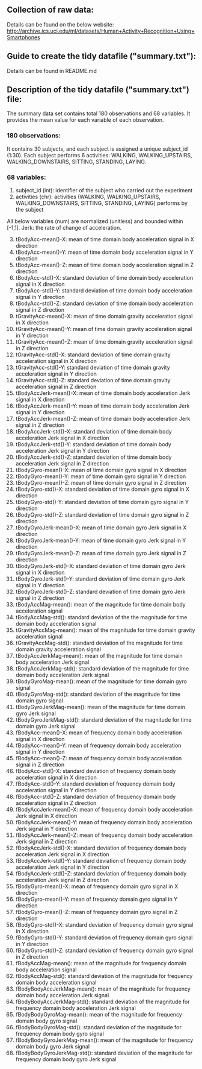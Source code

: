 
## Collection of raw data:
Details can be found on the below website:
http://archive.ics.uci.edu/ml/datasets/Human+Activity+Recognition+Using+Smartphones 

## Guide to create the tidy datafile ("summary.txt"):
Details can be found in README.md

## Description of the tidy datafile ("summary.txt") file:

The summary data set contains total 180 observations and 68 variables.
It provides the mean value for each variable of each observation.

### 180 observations:

It contains 30 subjects, and each subject is assigned a unique subject_id (1:30).
Each subject performs 6 activities: WALKING, WALKING_UPSTAIRS, WALKING_DOWNSTAIRS, SITTING, STANDING, LAYING.

### 68 variables:

1. subject_id (int): identifier of the subject who carried out the experiment
2. activities (chr): activities (WALKING, WALKING_UPSTAIRS, WALKING_DOWNSTAIRS, SITTING, STANDING, LAYING) performs by the subject

All below variables (num) are normalized (unitless) and bounded within [-1,1].
Jerk: the rate of change of acceleration.

3. tBodyAcc-mean()-X: mean of time domain body acceleration signal in X direction  
4. tBodyAcc-mean()-Y: mean of time domain body acceleration signal in Y direction
5. tBodyAcc-mean()-Z: mean of time domain body acceleration signal in Z direction
6. tBodyAcc-std()-X: standard deviation of time domain body acceleration signal in X direction
7. tBodyAcc-std()-Y: standard deviation of time domain body acceleration signal in Y direction
8. tBodyAcc-std()-Z: standard deviation of time domain body acceleration signal in Z direction
9. tGravityAcc-mean()-X: mean of time domain gravity acceleration signal in X direction
10. tGravityAcc-mean()-Y: mean of time domain gravity acceleration signal in Y direction
11. tGravityAcc-mean()-Z: mean of time domain gravity acceleration signal in Z direction
12. tGravityAcc-std()-X: standard deviation of time domain gravity acceleration signal in X direction
13. tGravityAcc-std()-Y: standard deviation of time domain gravity acceleration signal in Y direction
14. tGravityAcc-std()-Z: standard deviation of time domain gravity acceleration signal in Z direction
15. tBodyAccJerk-mean()-X: mean of time domain body acceleration Jerk signal in X direction
16. tBodyAccJerk-mean()-Y: mean of time domain body acceleration Jerk signal in Y direction
17. tBodyAccJerk-mean()-Z: mean of time domain body acceleration Jerk signal in Z direction
18. tBodyAccJerk-std()-X: standard deviation of time domain body acceleration Jerk signal in X direction
19. tBodyAccJerk-std()-Y: standard deviation of time domain body acceleration Jerk signal in Y direction
20. tBodyAccJerk-std()-Z: standard deviation of time domain body acceleration Jerk signal in Z direction
21. tBodyGyro-mean()-X: mean of time domain gyro signal in X direction
22. tBodyGyro-mean()-Y: mean of time domain gyro signal in Y direction
23. tBodyGyro-mean()-Z: mean of time domain gyro signal in Z direction
24. tBodyGyro-std()-X: standard deviation of time domain gyro signal in X direction
25. tBodyGyro-std()-Y: standard deviation of time domain gyro signal in Y direction
26. tBodyGyro-std()-Z: standard deviation of time domain gyro signal in Z direction
27. tBodyGyroJerk-mean()-X: mean of time domain gyro Jerk signal in X direction
28. tBodyGyroJerk-mean()-Y: mean of time domain gyro Jerk signal in Y direction
29. tBodyGyroJerk-mean()-Z: mean of time domain gyro Jerk signal in Z direction
30. tBodyGyroJerk-std()-X: standard deviation of time domain gyro Jerk signal in X direction
31. tBodyGyroJerk-std()-Y: standard deviation of time domain gyro Jerk signal in Y direction
32. tBodyGyroJerk-std()-Z: standard deviation of time domain gyro Jerk signal in Z direction
33. tBodyAccMag-mean(): mean of the magnitude for time domain body acceleration signal
34. tBodyAccMag-std(): standard deviation of the the magnitude for time domain body acceleration signal
35. tGravityAccMag-mean(): mean of the magnitude for time domain gravity acceleration signal
36. tGravityAccMag-std(): standard deviation of the magnitude for time domain gravity acceleration signal
37. tBodyAccJerkMag-mean(): mean of the magnitude for time domain body acceleration Jerk signal
38. tBodyAccJerkMag-std(): standard deviation of the magnitude for time domain body acceleration Jerk signal
39. tBodyGyroMag-mean(): mean of the magnitude for time domain gyro signal
40. tBodyGyroMag-std(): standard deviation of the magnitude for time domain gyro signal
41. tBodyGyroJerkMag-mean(): mean of the magnitude for time domain gyro Jerk signal
42. tBodyGyroJerkMag-std(): standard deviation of the magnitude for time domain gyro Jerk signal
43. fBodyAcc-mean()-X: mean of frequency domain body acceleration signal in X direction
44. fBodyAcc-mean()-Y: mean of frequency domain body acceleration signal in Y direction
45. fBodyAcc-mean()-Z: mean of frequency domain body acceleration signal in Z direction
46. fBodyAcc-std()-X: standard deviation of frequency domain body acceleration signal in X direction
47. fBodyAcc-std()-Y: standard deviation of frequency domain body acceleration signal in Y direction
48. fBodyAcc-std()-Z: standard deviation of frequency domain body acceleration signal in Z direction 
49. fBodyAccJerk-mean()-X: mean of frequency domain body acceleration Jerk signal in X direction
50. fBodyAccJerk-mean()-Y: mean of frequency domain body acceleration Jerk signal in Y direction
51. fBodyAccJerk-mean()-Z: mean of frequency domain body acceleration Jerk signal in Z direction
52. fBodyAccJerk-std()-X: standard deviation of frequency domain body acceleration Jerk signal in X direction
53. fBodyAccJerk-std()-Y: standard deviation of frequency domain body acceleration Jerk signal in Y direction
54. fBodyAccJerk-std()-Z: standard deviation of frequency domain body acceleration Jerk signal in Z direction
55. fBodyGyro-mean()-X: mean of frequency domain gyro signal in X direction
56. fBodyGyro-mean()-Y: mean of frequency domain gyro signal in Y direction
57. fBodyGyro-mean()-Z: mean of frequency domain gyro signal in Z direction
58. fBodyGyro-std()-X: standard deviation of frequency domain gyro signal in X direction
59. fBodyGyro-std()-Y: standard deviation of frequency domain gyro signal in Y direction
60. fBodyGyro-std()-Z: standard deviation of frequency domain gyro signal in Z direction	
61. fBodyAccMag-mean(): mean of the magnitude for frequency domain body acceleration signal
62. fBodyAccMag-std(): standard deviation of the magnitude for frequency domain body acceleration signal
63. fBodyBodyAccJerkMag-mean(): mean of the magnitude for frequency domain body acceleration Jerk signal
64. fBodyBodyAccJerkMag-std(): standard deviation of the magnitude for frequency domain body acceleration Jerk signal
65. fBodyBodyGyroMag-mean(): mean of the magnitude for frequency domain body gyro signal
66. fBodyBodyGyroMag-std(): standard deviation of the magnitude for frequency domain body gyro signal
67. fBodyBodyGyroJerkMag-mean(): mean of the magnitude for frequency domain body gyro Jerk signal
68. fBodyBodyGyroJerkMag-std(): standard deviation of the magnitude for frequency domain body gyro Jerk signal


